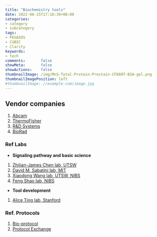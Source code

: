 ```yaml
---
title: "Biochemistry tools"
date: 2022-08-25T17:16:39+08:00
categories:
- category
- subcategory
tags:
- PEGASOS
- CUBIC
- Clarity
keywords:
- tech
comments:       false
showMeta:       false
showActions:    false
thumbnailImage: /img/MnS-Total-Protein-Prestain-CF680T-BSA-gel.png
thumbnailImagePosition: left
#thumbnailImage: //example.com/image.jpg
---
```





## Vendor companies
1. [Abcam](https://www.abcam.com/)
2. [ThermoFisher](https://www.thermofisher.cn/cn/zh/home/life-science/antibodies/primary-antibodies.html?icid=ab-search-primary-icons)
3. [R&D Systems](https://www.rndsystems.com/products)
4. [BioRad](https://www.bio-rad.com/)


### Ref Labs



- **Signaling pathway and basic science**
1. [Zhijian-James Chen lab, UTSW](https://www.james-zhijian-chen-lab.org/)
2. [David M. Sabatini lab, MIT](https://www.davidmsabatini.com/)
3. [Xiaodong Wang lab, UTSW, NIBS](http://www.nibs.ac.cn/en/yjsjyimgshow.php?cid=5&sid=6&id=779)
4. [Feng Shao lab, NIBS](http://www.nibs.ac.cn/en/yjsjyimgshow.php?cid=5&sid=6&id=777)



- **Tool development**
1. [Alice Ting lab, Stanford](http://www.tinglab.org/)



### Ref. Protocols
1. [Bio-protocol](https://cn.bio-protocol.org/cn/default.aspx)
2. [Protocol Exchange](https://protocolexchange.researchsquare.com/)